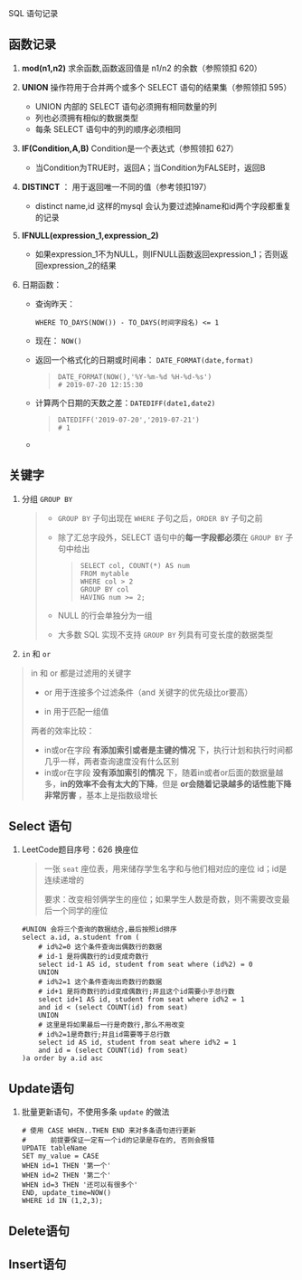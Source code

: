 SQL 语句记录

## 函数记录

1. **mod(n1,n2)** 求余函数,函数返回值是 n1/n2 的余数（参照领扣 620）

2. **UNION** 操作符用于合并两个或多个 SELECT 语句的结果集（参照领扣 595）

   - UNION 内部的 SELECT 语句必须拥有相同数量的列
   - 列也必须拥有相似的数据类型
   - 每条 SELECT 语句中的列的顺序必须相同

3. **IF(Condition,A,B)**   Condition是一个表达式（参照领扣 627）

   - 当Condition为TRUE时，返回A；当Condition为FALSE时，返回B

4. **DISTINCT** ： 用于返回唯一不同的值（参考领扣197）

   - distinct name,id 这样的mysql 会认为要过滤掉name和id两个字段都重复的记录

5. **IFNULL(expression_1,expression_2)**

   - 如果expression_1不为NULL，则IFNULL函数返回expression_1；否则返回expression_2的结果

6. 日期函数：

   - 查询昨天： 

     ````mysql
     WHERE TO_DAYS(NOW()) - TO_DAYS(时间字段名) <= 1
     ````

   - 现在：   `NOW()`
   
   - 返回一个格式化的日期或时间串： `DATE_FORMAT(date,format)`
   
     > ```mysql
     > DATE_FORMAT(NOW(),'%Y-%m-%d %H-%d-%s')
     > # 2019-07-20 12:15:30
     > ```
   
   - 计算两个日期的天数之差：`DATEDIFF(date1,date2)`
   
     > ```mysql
     > DATEDIFF('2019-07-20','2019-07-21')
     > # 1
     > ```
   
   - 





## 关键字

1. 分组 `GROUP BY`

   > - `GROUP BY` 子句出现在 `WHERE` 子句之后，`ORDER BY` 子句之前
   >
   > - 除了汇总字段外，SELECT 语句中的**每一字段都必须**在 `GROUP BY` 子句中给出
   >
   >   > ```mysql
   >   > SELECT col, COUNT(*) AS num
   >   > FROM mytable
   >   > WHERE col > 2
   >   > GROUP BY col
   >   > HAVING num >= 2;
   >   > ```
   >
   > - NULL 的行会单独分为一组
   >
   > - 大多数 SQL 实现不支持 `GROUP BY` 列具有可变长度的数据类型

2.  `in` 和 `or`

   > in 和 or 都是过滤用的关键字
   >
   > - or 用于连接多个过滤条件（and 关键字的优先级比or要高）
   >
   > - in 用于匹配一组值
   >
   > 两者的效率比较：
   >
   > - in或or在字段 **有添加索引或者是主键的情况** 下，执行计划和执行时间都几乎一样，两者查询速度没有什么区别
   > - in或or在字段 **没有添加索引的情况** 下，随着in或者or后面的数据量越多，**in的效率不会有太大的下降**，但是 **or会随着记录越多的话性能下降非常厉害** ，基本上是指数级增长





## Select 语句

1. LeetCode题目序号：626 换座位

   > 一张 `seat` 座位表，用来储存学生名字和与他们相对应的座位 id；id是连续递增的
   >
   > 要求：改变相邻俩学生的座位；如果学生人数是奇数，则不需要改变最后一个同学的座位

   ````mysql
   #UNION 会将三个查询的数据结合,最后按照id排序
   select a.id, a.student from (
       # id%2=0 这个条件查询出偶数行的数据
       # id-1 是将偶数行的id变成奇数行
       select id-1 AS id, student from seat where (id%2) = 0
       UNION
       # id%2=1 这个条件查询出奇数行的数据
       # id+1 是将奇数行的id变成偶数行;并且这个id需要小于总行数
       select id+1 AS id, student from seat where id%2 = 1 
       and id < (select COUNT(id) from seat)
       UNION
       # 这里是将如果最后一行是奇数行,那么不用改变
       # id%2=1是奇数行;并且id需要等于总行数
       select id AS id, student from seat where id%2 = 1 
       and id = (select COUNT(id) from seat) 
   )a order by a.id asc
   ````

   



## Update语句

1. 批量更新语句，不使用多条 `update` 的做法

   ````mysql
   # 使用 CASE WHEN..THEN END 来对多条语句进行更新
   #      前提要保证一定有一个id的记录是存在的, 否则会报错
   UPDATE tableName 
   SET my_value = CASE 
   WHEN id=1 THEN '第一个' 
   WHEN id=2 THEN '第二个' 
   WHEN id=3 THEN '还可以有很多个' 
   END, update_time=NOW() 
   WHERE id IN (1,2,3);
   ````

   







## Delete语句





## Insert语句

